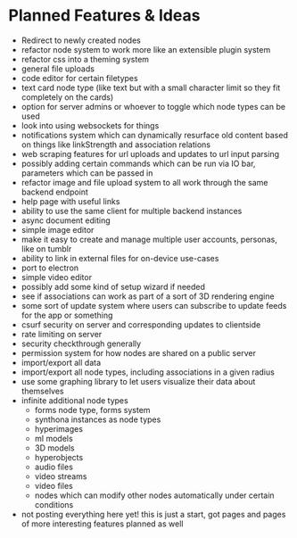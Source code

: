 # Planned Features & Ideas

- Redirect to newly created nodes
- refactor node system to work more like an extensible plugin system
- refactor css into a theming system
- general file uploads
- code editor for certain filetypes
- text card node type (like text but with a small character limit so they fit completely on the cards)
- option for server admins or whoever to toggle which node types can be used
- look into using websockets for things
- notifications system which can dynamically resurface old content based on things like linkStrength and association relations
- web scraping features for url uploads and updates to url input parsing
- possibly adding certain commands which can be run via IO bar, parameters which can be passed in
- refactor image and file upload system to all work through the same backend endpoint
- help page with useful links
- ability to use the same client for multiple backend instances
- async document editing
- simple image editor
- make it easy to create and manage multiple user accounts, personas, like on tumblr
- ability to link in external files for on-device use-cases
- port to electron
- simple video editor
- possibly add some kind of setup wizard if needed
- see if associations can work as part of a sort of 3D rendering engine
- some sort of update system where users can subscribe to update feeds for the app or something
- csurf security on server and corresponding updates to clientside
- rate limiting on server
- security checkthrough generally
- permission system for how nodes are shared on a public server
- import/export all data
- import/export all node types, including associations in a given radius
- use some graphing library to let users visualize their data about themselves
- infinite additional node types
  - forms node type, forms system
  - synthona instances as node types
  - hyperimages
  - ml models
  - 3D models
  - hyperobjects
  - audio files
  - video streams
  - video files
  - nodes which can modify other nodes automatically under certain conditions
- not posting everything here yet! this is just a start, got pages and pages of more interesting features planned as well
